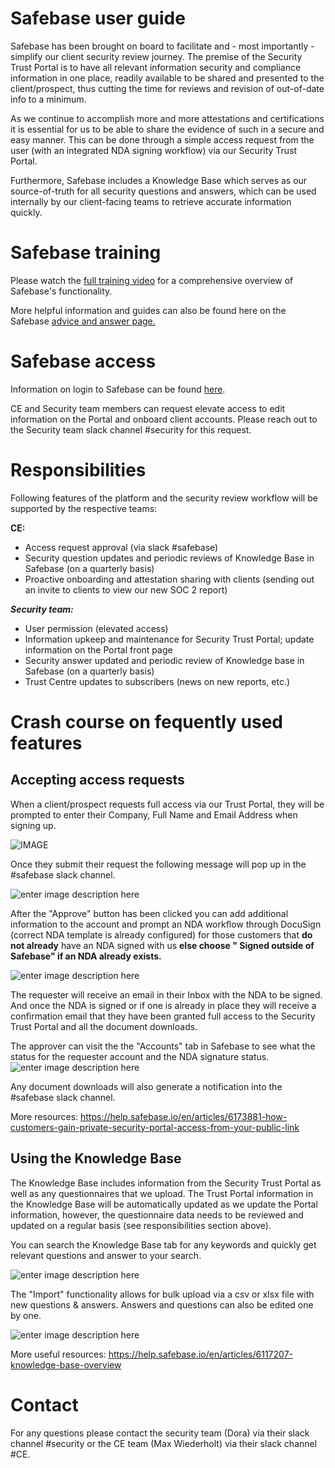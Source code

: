 # Safebase user guide

Safebase has been brought on board to facilitate and - most importantly - simplify our client security review journey. The premise of the Security Trust Portal is to have all relevant information security and compliance information in one place, readily available to be shared and presented to the client/prospect, thus cutting the time for reviews and revision of out-of-date info to a minimum.

As we continue to accomplish more and more attestations and certifications it is essential for us to be able to share the evidence of such in a secure and easy manner. This can be done through a simple access request from the user (with an integrated NDA signing workflow) via our Security Trust Portal.

Furthermore, Safebase includes a Knowledge Base which serves as our source-of-truth for all security questions and answers, which can be used internally by our client-facing teams to retrieve accurate information quickly.

# Safebase training

Please watch the [full training video](https://storage.googleapis.com/sourcegraph-assets/Safebase-training-video.mp4) for a comprehensive overview of Safebase's functionality.

More helpful information and guides can also be found here on the Safebase [advice and answer page.](https://help.safebase.io/en/?q=soc+2)

# Safebase access

Information on login to Safebase can be found [here](./security-trust-center.md).

CE and Security team members can request elevate access to edit information on the Portal and onboard client accounts. Please reach out to the Security team slack channel #security for this request.

# Responsibilities

Following features of the platform and the security review workflow will be supported by the respective teams:

**CE:**

- Access request approval (via slack #safebase)
- Security question updates and periodic reviews of Knowledge Base in Safebase (on a quarterly basis)
- Proactive onboarding and attestation sharing with clients (sending out an invite to clients to view our new SOC 2 report)

**_Security team:_**

- User permission (elevated access)
- Information upkeep and maintenance for Security Trust Portal; update information on the Portal front page
- Security answer updated and periodic review of Knowledge base in Safebase (on a quarterly basis)
- Trust Centre updates to subscribers (news on new reports, etc.)

# Crash course on fequently used features

## Accepting access requests

When a client/prospect requests full access via our Trust Portal, they will be prompted to enter their Company, Full Name and Email Address when signing up.

![IMAGE](https://storage.googleapis.com/sourcegraph-assets/Safebase-access-request-form.png)

Once they submit their request the following message will pop up in the #safebase slack channel.

![enter image description here](https://storage.googleapis.com/sourcegraph-assets/Safebase-access-request-slack.png)

After the "Approve" button has been clicked you can add additional information to the account and prompt an NDA workflow through DocuSign (correct NDA template is already configured) for those customers that **do not already** have an NDA signed with us **else choose " Signed outside of Safebase" if an NDA already exists.**

![enter image description here](https://storage.googleapis.com/sourcegraph-assets/safebase-access-request-slack-NDA.png)

The requester will receive an email in their Inbox with the NDA to be signed. And once the NDA is signed or if one is already in place they will receive a confirmation email that they have been granted full access to the Security Trust Portal and all the document downloads.

The approver can visit the the "Accounts" tab in Safebase to see what the status for the requester account and the NDA signature status.
![enter image description here](https://storage.googleapis.com/sourcegraph-assets/SafebaseAccountView.png)

Any document downloads will also generate a notification into the #safebase slack channel.

More resources:
https://help.safebase.io/en/articles/6173881-how-customers-gain-private-security-portal-access-from-your-public-link

## Using the Knowledge Base

The Knowledge Base includes information from the Security Trust Portal as well as any questionnaires that we upload. The Trust Portal information in the Knowledge Base will be automatically updated as we update the Portal information, however, the questionnaire data needs to be reviewed and updated on a regular basis (see responsibilities section above).

You can search the Knowledge Base tab for any keywords and quickly get relevant questions and answer to your search.

![enter image description here](https://storage.googleapis.com/sourcegraph-assets/Safebase-knowledge-base.png)

The "Import" functionality allows for bulk upload via a csv or xlsx file with new questions & answers. Answers and questions can also be edited one by one.

![enter image description here](https://storage.googleapis.com/sourcegraph-assets/safebase-knowledge-base-edit.png)

More useful resources:
https://help.safebase.io/en/articles/6117207-knowledge-base-overview

# Contact

For any questions please contact the security team (Dora) via their slack channel #security or the CE team (Max Wiederholt) via their slack channel #CE.
